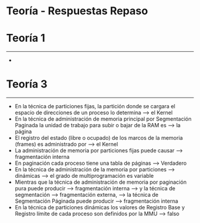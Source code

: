 # Teoría - Respuestas Repaso   
# Teoría 1   
 --- 
-    
   
# Teoría 3   
 --- 
- En la técnica de particiones fijas, la partición donde se cargara el espacio de direcciones de un proceso lo determina ⟶ el Kernel   
- En la técnica de administración de memoria principal por Segmentación Paginada la unidad de trabajo para subir o bajar de la RAM es ⟶ la página   
- El registro del estado (libre o ocupado) de los marcos de la memoria (frames) es administrado por ⟶ el Kernel   
- La administración de memoria por particiones fijas puede causar ⟶ fragmentación interna   
- En paginación cada proceso tiene una tabla de páginas ⟶ Verdadero   
- En la técnica de administración de la memoria por particiones ⟶ dinámicas ⟶ el grado de multiprogramación es variable   
- Mientras que la técnica de administración de memoria por paginación pura puede producir ⟶ fragmentación interna ⟶ y la técnica de segmentación ⟶ fragmentación externa, ⟶ la técnica de Segmentación Páginada puede producir ⟶ fragmentación interna   
- En la técnica de particiones dinámicas los valores de Registro Base y Registro límite de cada proceso son definidos por la MMU ⟶ falso   
